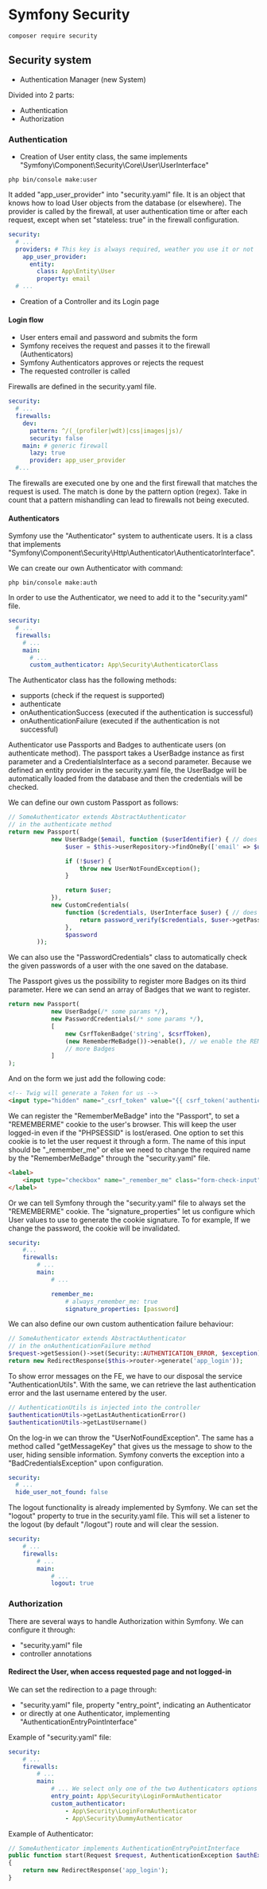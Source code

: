 # Symfony Security

```shell
composer require security
```

## Security system

- Authentication Manager (new System)

Divided into 2 parts:
- Authentication
- Authorization

### Authentication

- Creation of User entity class, the same implements "Symfony\Component\Security\Core\User\UserInterface"

```shell
php bin/console make:user
```

It added "app_user_provider" into "security.yaml" file. It is an object that knows how to load User objects from the database (or elsewhere). The provider is called by the firewall, at user authentication time or after each request, except when set "stateless: true" in the firewall configuration.

```yaml
security:
  # ...
  providers: # This key is always required, weather you use it or not
    app_user_provider:
      entity:
        class: App\Entity\User
        property: email
  # ...
```

- Creation of a Controller and its Login page

#### Login flow

- User enters email and password and submits the form
- Symfony receives the request and passes it to the firewall (Authenticators)
- Symfony Authenticators approves or rejects the request
- The requested controller is called

Firewalls are defined in the security.yaml file.

```yaml
security:
  # ...
  firewalls:
    dev:
      pattern: ^/(_(profiler|wdt)|css|images|js)/
      security: false
    main: # generic firewall
      lazy: true
      provider: app_user_provider
  #...
```

The firewalls are executed one by one and the first firewall that matches the request is used. The match is done by the pattern option (regex). Take in count that a pattern mishandling can lead to firewalls not being executed.

#### Authenticators

Symfony use the "Authenticator" system to authenticate users. It is a class that implements "Symfony\Component\Security\Http\Authenticator\AuthenticatorInterface".

We can create our own Authenticator with command:

```shell
php bin/console make:auth
```

In order to use the Authenticator, we need to add it to the "security.yaml" file.

```yaml
security:
  # ...
  firewalls:
    # ...
    main:
      # ...
      custom_authenticator: App\Security\AuthenticatorClass
```

The Authenticator class has the following methods:
- supports (check if the request is supported)
- authenticate
- onAuthenticationSuccess (executed if the authentication is successful)
- onAuthenticationFailure (executed if the authentication is not successful)

Authenticator use Passports and Badges to authenticate users (on authenticate method). The passport takes a UserBadge instance as first parameter and a CredentialsInterface as a second parameter. Because we defined an entity provider in the security.yaml file, the UserBadge will be automatically loaded from the database and then the credentials will be checked.

We can define our own custom Passport as follows:

```php
// SomeAuthenticator extends AbstractAuthenticator
// in the authenticate method
return new Passport(
            new UserBadge($email, function ($userIdentifier) { // does the user exist?
                $user = $this->userRepository->findOneBy(['email' => $userIdentifier]);

                if (!$user) {
                    throw new UserNotFoundException();
                }

                return $user;
            }),
            new CustomCredentials(
                function ($credentials, UserInterface $user) { // does he have valid credentials?
                    return password_verify($credentials, $user->getPassword());
                },
                $password
        ));
``` 

We can also use the "PasswordCredentials" class to automatically check the given passwords of a user with the one saved on the database.

The Passport gives us the possibility to register more Badges on its third parameter. Here we can send an array of Badges that we want to register.

```php
return new Passport(
            new UserBadge(/* some params */),
            new PasswordCredentials(/* some params */),
            [
                new CsrfTokenBadge('string', $csrfToken),
                (new RememberMeBadge())->enable(), // we enable the REMEMBERME cookie
                // more Badges
            ]
);
```

And on the form we just add the following code:

```html
<!-- Twig will generate a Token for us -->
<input type="hidden" name="_csrf_token" value="{{ csrf_token('authenticate') }}">
```

We can register the "RememberMeBadge" into the "Passport", to set a "REMEMBERME" cookie to the user's browser. This will keep the user logged-in even if the "PHPSESSID" is lost/erased. One option to set this cookie is to let the user request it through a form. The name of this input should be "_remember_me" or else we need to change the required name by the "RememberMeBadge" through the "security.yaml" file.

```html
<label>
    <input type="checkbox" name="_remember_me" class="form-check-input">Remember me
</label>
```

Or we can tell Symfony through the "security.yaml" file to always set the "REMEMBERME" cookie. The "signature_properties" let us configure which User values to use to generate the cookie signature. To for example, If we change the password, the cookie will be invalidated.

```yaml
security:
    #...
    firewalls:
        # ...
        main:
            # ...

            remember_me:
                # always_remember_me: true
                signature_properties: [password]
```

We can also define our own custom authentication failure behaviour:

```php
// SomeAuthenticator extends AbstractAuthenticator
// in the onAuthenticationFailure method
$request->getSession()->set(Security::AUTHENTICATION_ERROR, $exception);
return new RedirectResponse($this->router->generate('app_login'));
```

To show error messages on the FE, we have to our disposal the service "AuthenticationUtils". With the same, we can retrieve the last authentication error and the last username entered by the user.

```php
// AuthenticationUtils is injected into the controller
$authenticationUtils->getLastAuthenticationError()
$authenticationUtils->getLastUsername()
```

On the log-in we can throw the "UserNotFoundException". The same has a method called "getMessageKey" that gives us the message to show to the user, hiding sensible information. Symfony converts the exception into a "BadCredentialsException" upon configuration.

```yaml
security:
  # ...
  hide_user_not_found: false
```

The logout functionality is already implemented by Symfony. We can set the "logout" property to true in the security.yaml file. This will set a listener to the logout (by default "/logout") route and will clear the session.

```yaml
security:
    # ...
    firewalls:
        # ...
        main:
            # ...
            logout: true
```

### Authorization

There are several ways to handle Authorization within Symfony. We can configure it through:

- "security.yaml" file
- controller annotations

#### Redirect the User, when access requested page and not logged-in

We can set the redirection to a page through:

- "security.yaml" file, property "entry_point", indicating an Authenticator
- or directly at one Authenticator, implementing "AuthenticationEntryPointInterface"

Example of "security.yaml" file:

```yaml
security:
    # ...
    firewalls:
        # ...
        main:
            # ... We select only one of the two Authenticators options
            entry_point: App\Security\LoginFormAuthenticator
            custom_authenticator:
                - App\Security\LoginFormAuthenticator
                - App\Security\DummyAuthenticator
```

Example of Authenticator:

```php
// SomeAuthenticator implements AuthenticationEntryPointInterface
public function start(Request $request, AuthenticationException $authException = null): Response
{
    return new RedirectResponse('app_login');
}
```
